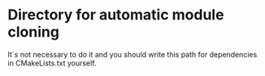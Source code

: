 # Directory for automatic module cloning
It\`s not necessary to do it and you should write this path for dependencies in CMakeLists.txt yourself.